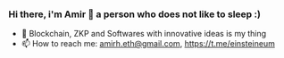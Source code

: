 ### Hi there, i'm Amir 👋 a person who does not like to sleep :)

- 🔭 Blockchain, ZKP and Softwares with innovative ideas is my thing
- 📫 How to reach me: amirh.eth@gmail.com, https://t.me/einsteineum
